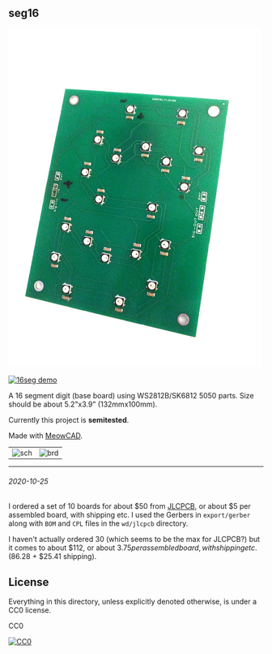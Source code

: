 seg16
---

![seg16 board](img/seg16_assembled.1.jpg)

[![16seg demo](img/seg16_diffusor_test.gif)](https://www.youtube.com/watch?v=fP0ltvnkAXw)


A 16 segment digit (base board) using WS2812B/SK6812 5050 parts.
Size should be about 5.2"x3.9" (132mmx100mm).

Currently this project is **semitested**.

Made with [MeowCAD](https://meowcad.com/project?projectId=4983569d-bf97-47ea-8737-0bbebbcf3797).

| | |
|---|---|
| ![sch](img/seg16-sch.png) | ![brd](img/seg16-brd.png) |

---

###### 2020-10-25

I ordered a set of 10 boards for about $50 from [JLCPCB](https://jlcpcb.com/),
or about $5 per assembled board, with shipping etc.
I used the Gerbers in `export/gerber` along with `BOM` and `CPL` files in the
`wd/jlcpcb` directory.

I haven't actually ordered 30 (which seems to be the max for JLCPCB?) but it comes
to about $112, or about $3.75 per assembled board, with shipping etc. ($86.28 + $25.41 shipping).


License
---

Everything in this directory, unless explicitly denoted otherwise, is
under a CC0 license.

CC0

[![CC0](img/cc0_88x31.png)](https://creativecommons.org/publicdomain/zero/1.0/)
